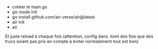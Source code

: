 - crééer le main.go
- go mode init
- go install github.com/air-verse/air@latest
- air init
- air


Et juste reload à chaque fois (attention, config dans .toml des fois que des trucs soient pas pris en compte à éviter normalement tout est bon)
